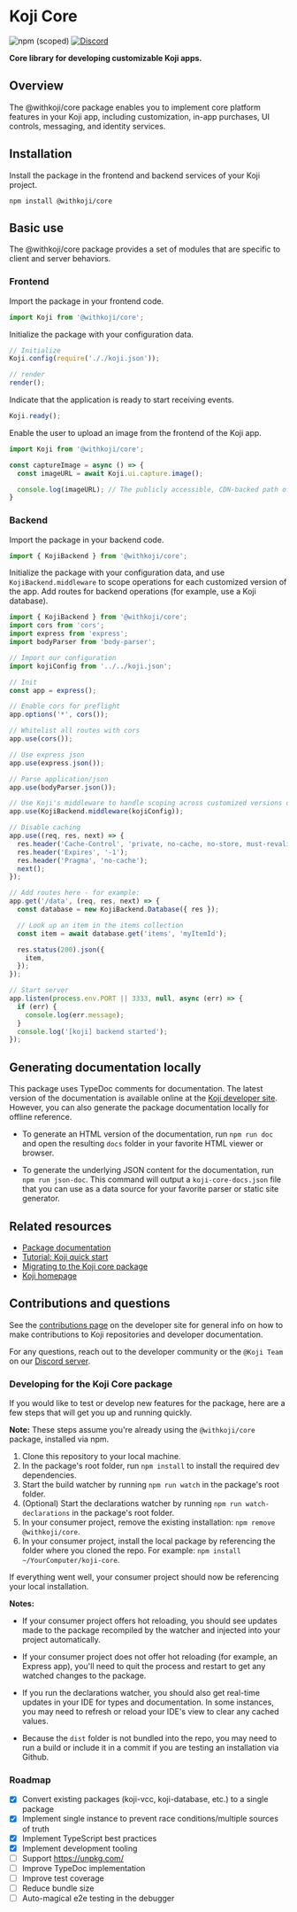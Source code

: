 # Koji Core

![npm (scoped)](https://img.shields.io/npm/v/@withkoji/core?color=green&style=flat-square)
[![Discord](https://img.shields.io/discord/769256827007139912.svg?style=flat-square)](https://discord.gg/9egkTWf4ec)

**Core library for developing customizable Koji apps.**

## Overview

The @withkoji/core package enables you to implement core platform features in your Koji app, including customization, in-app purchases, UI controls, messaging, and identity services.

## Installation

Install the package in the frontend and backend services of your Koji project.

```
npm install @withkoji/core
```

## Basic use

The @withkoji/core package provides a set of modules that are specific to client and server behaviors.

### Frontend

Import the package in your frontend code.

```js
import Koji from '@withkoji/core';
```

Initialize the package with your configuration data.

```js
// Initialize
Koji.config(require('././koji.json'));

// render
render();
```

Indicate that the application is ready to start receiving events.

```js
Koji.ready();
```

Enable the user to upload an image from the frontend of the Koji app.

```js
import Koji from '@withkoji/core';

const captureImage = async () => {
  const imageURL = await Koji.ui.capture.image();

  console.log(imageURL); // The publicly accessible, CDN-backed path of the user's uploaded image
}
```

### Backend

Import the package in your backend code.

```js
import { KojiBackend } from '@withkoji/core';
```

Initialize the package with your configuration data, and use `KojiBackend.middleware` to scope operations for each customized version of the app.
Add routes for backend operations (for example, use a Koji database).

```js
import { KojiBackend } from '@withkoji/core';
import cors from 'cors';
import express from 'express';
import bodyParser from 'body-parser';

// Import our configuration
import kojiConfig from '../../koji.json';

// Init
const app = express();

// Enable cors for preflight
app.options('*', cors());

// Whitelist all routes with cors
app.use(cors());

// Use express json
app.use(express.json());

// Parse application/json
app.use(bodyParser.json());

// Use Koji's middleware to handle scoping across customized versions of the app
app.use(KojiBackend.middleware(kojiConfig));

// Disable caching
app.use((req, res, next) => {
  res.header('Cache-Control', 'private, no-cache, no-store, must-revalidate');
  res.header('Expires', '-1');
  res.header('Pragma', 'no-cache');
  next();
});

// Add routes here - for example:
app.get('/data', (req, res, next) => {
  const database = new KojiBackend.Database({ res });

  // Look up an item in the items collection
  const item = await database.get('items', 'myItemId');

  res.status(200).json({
    item,
  });
});

// Start server
app.listen(process.env.PORT || 3333, null, async (err) => {
  if (err) {
    console.log(err.message);
  }
  console.log('[koji] backend started');
});
```

## Generating documentation locally

This package uses TypeDoc comments for documentation.
The latest version of the documentation is available online at the [Koji developer site](https://developer.withkoji.com/reference/core/withkoji-koji-core).
However, you can also generate the package documentation locally for offline reference.

- To generate an HTML version of the documentation, run `npm run doc` and open the resulting `docs` folder in your favorite HTML viewer or browser.

- To generate the underlying JSON content for the documentation, run `npm run json-doc`. This command will output a `koji-core-docs.json` file that you can use as a data source for your favorite parser or static site generator.

## Related resources

* [Package documentation](https://developer.withkoji.com/reference/core/withkoji-koji-core)
* [Tutorial: Koji quick start](https://developer.withkoji.com/docs/getting-started/start-tutorial)
* [Migrating to the Koji core package](https://developer.withkoji.com/docs/dev-guides/migrate-koji-core)
* [Koji homepage](http://withkoji.com/)

## Contributions and questions

See the [contributions page](https://developer.withkoji.com/docs/about/contribute-koji-developers) on the developer site for general info on how to make contributions to Koji repositories and developer documentation.

For any questions, reach out to the developer community or the `@Koji Team` on our [Discord server](https://discord.gg/9egkTWf4ec).

### Developing for the Koji Core package

If you would like to test or develop new features for the package, here are a few steps that will get you up and running quickly.

**Note:** These steps assume you're already using the `@withkoji/core` package, installed via npm.

1. Clone this repository to your local machine.
2. In the package's root folder, run `npm install` to install the required dev dependencies.
3. Start the build watcher by running `npm run watch` in the package's root folder.
4. (Optional) Start the declarations watcher by running `npm run watch-declarations` in the package's root folder.
5. In your consumer project, remove the existing installation: `npm remove @withkoji/core`.
6. In your consumer project, install the local package by referencing the folder where you cloned the repo. For example: `npm install ~/YourComputer/koji-core`.

 If everything went well, your consumer project should now be referencing your local installation.

**Notes:**

- If your consumer project offers hot reloading, you should see updates made to the package recompiled by the watcher and injected into your project automatically.

- If your consumer project does not offer hot reloading (for example, an Express app), you'll need to quit the process and restart to get any watched changes to the package.

- If you run the declarations watcher, you should also get real-time updates in your IDE for types and documentation. In some instances, you may need to refresh or reload your IDE's view to clear any cached values.

- Because the `dist` folder is not bundled into the repo, you may need to run a build or include it in a commit if you are testing an installation via Github.

### Roadmap

- [x] Convert existing packages (koji-vcc, koji-database, etc.) to a single package
- [x] Implement single instance to prevent race conditions/multiple sources of truth
- [x] Implement TypeScript best practices
- [x] Implement development tooling
- [ ] Support https://unpkg.com/
- [ ] Improve TypeDoc implementation
- [ ] Improve test coverage
- [ ] Reduce bundle size
- [ ] Auto-magical e2e testing in the debugger
